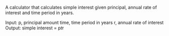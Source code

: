 A calculator that calculates simple interest given principal, annual rate of interest and time period in years.

Input:
    p, principal amount
    time, time period in years
    r, annual rate of interest
Output:
    simple interest = p*t*r
